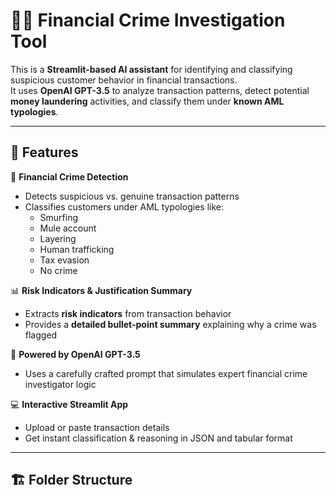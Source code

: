 # 🕵️‍♀️ Financial Crime Investigation Tool

This is a **Streamlit-based AI assistant** for identifying and classifying suspicious customer behavior in financial transactions.  
It uses **OpenAI GPT-3.5** to analyze transaction patterns, detect potential **money laundering** activities, and classify them under **known AML typologies**.

---

## 🚨 Features

🔎 **Financial Crime Detection**  
- Detects suspicious vs. genuine transaction patterns  
- Classifies customers under AML typologies like:
  - Smurfing  
  - Mule account  
  - Layering  
  - Human trafficking  
  - Tax evasion  
  - No crime  

📊 **Risk Indicators & Justification Summary**  
- Extracts **risk indicators** from transaction behavior  
- Provides a **detailed bullet-point summary** explaining why a crime was flagged

🧠 **Powered by OpenAI GPT-3.5**  
- Uses a carefully crafted prompt that simulates expert financial crime investigator logic

💻 **Interactive Streamlit App**  
- Upload or paste transaction details  
- Get instant classification & reasoning in JSON and tabular format

---

## 🏗️ Folder Structure

